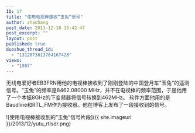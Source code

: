 ```yaml
---
ID: 17
title: "使用电视棒接收“玉兔“信号"
author: zhaohang
post_date: 2013-12-18 15:42:47
post_excerpt: ""
layout: post
published: true
duoshuo_thread_id:
  - "1312073613704167428"
views:
  - "1907"
---
```

<p>无线电爱好者EB3FRN用他的电视棒接收到了刚刚登陆的中国登月车”玉兔“的遥测信号。“玉兔”的频率是8462.08000 MHz，并不在电视棒的频率范围，于是他用了一个本振8GHz的下变频器将信号转换到462MHz。 软件方面他用的是Baudline和RTL_FM作为接收器。他在博客上发布了一段接收到的信号。 

![使用电视棒接收到的“玉兔“信号片段]({{ site.imageurl }}/2013/12/yutu_rtlsdr.png)
